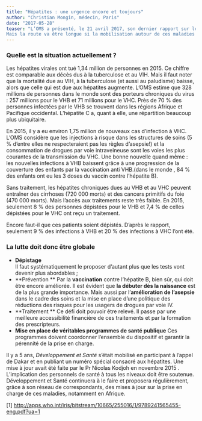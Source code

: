 ```yaml
---
title: "Hépatites : une urgence encore et toujours"
author: "Christian Mongin, médecin, Paris"
date: "2017-05-28"
teaser: "L’OMS a présenté, le 21 avril 2017, son dernier rapport sur les hépatites dans le monde [1].  Il est accablant. L’organisation internationale avait  lancé, en mai 2016, un appel visant à éliminer les hépatites virales en tant que menace de santé publique à l’horizon 2030. L’objectif  est d’atteindre une réduction des nouvelles infections de 90 % et  de la mortalité de 65 %.
Mais la route va être longue si la mobilisation autour de ces maladies ne s’intensifie pas au niveau de la prévention, du dépistage et du traitement."
---
```


### Quelle est la situation actuellement ?
Les hépatites virales ont tué 1,34 million de personnes en 2015. Ce chiffre est comparable aux décès dus à la tuberculose et au VIH. Mais il faut noter que la mortalité due au VIH, à la tuberculose (et aussi au paludisme) baisse, alors que celle qui est due aux hépatites augmente.
L’OMS estime que 328 millions de personnes dans le monde sont des porteurs chroniques du virus : 257 millions pour le VHB et  71 millions pour le VHC.
Près de 70 % des personnes infectées par le VHB se trouvent dans les régions Afrique et Pacifique occidental. L’hépatite C a, quant à elle, une répartition beaucoup plus ubiquitaire.

En 2015, il y a eu environ 1,75 million de nouveaux cas d’infection à VHC.
L’OMS considère que les injections à risque dans les structures de soins (5 % d’entre elles ne respecteraient pas les règles d’asepsie!) et la consommation de drogues par voie intraveineuse sont les voies les plus courantes de la transmission du VHC.
Une bonne nouvelle quand même : les nouvelles infections à VHB baissent grâce à une progression de la couverture des enfants par la vaccination anti VHB.(dans le monde , 84 % des enfants ont eu les 3 doses du vaccin contre l’hépatite B).

Sans traitement, les hépatites chroniques dues au VHB et au VHC peuvent entraîner des cirrhoses (720 000 morts) et des cancers primitifs du foie (470 000 morts).
Mais l’accès aux traitements reste très faible. En 2015, seulement 8 % des personnes dépistées pour le VHB et 7,4 % de celles dépistées pour le VHC ont reçu un traitement.

Encore faut-il que ces patients soient dépistés. D’après le rapport, seulement 9 % des infections à VHB et 20 % des infections à VHC l’ont été.

### La lutte doit donc être globale 
- **Dépistage**  
Il faut systématiquement le proposer d’autant plus que les tests  vont devenir plus abordables ;
- **Prévention **
Par la **vaccination** contre l’hépatite B, bien sûr, qui doit être encore améliorée. Il est évident que **la débuter dès la naissance** est de la plus grande importance.
Mais aussi par l’**amélioration de l’asepsie** dans le cadre des soins et la mise en place d’une politique des réductions des risques pour les usagers de drogues par voie IV.
- **Traitement **
 Ce défi doit pouvoir être relevé. Il passe par une meilleure accessibilité financière de ces traitements et par la formation des prescripteurs.
- **Mise en place de véritables programmes de santé publique**
Ces programmes doivent coordonner l’ensemble du dispositif et garantir la pérennité de la prise en charge.

Il y a 5 ans, *Développement et Santé* s’était mobilisé en participant à l’appel de Dakar  et en publiant un numéro spécial consacré aux hépatites. Une mise à jour avait été faite par le Pr  Nicolas Kodjoh en novembre 2015 .
L’implication des personnels de santé à tous les niveaux doit être soutenue. Développement et Santé continuera à le faire et proposera régulièrement, grâce à son réseau de correspondants, des mises à jour sur  la prise en charge de ces maladies, notamment en Afrique.

[1] http://apps.who.int/iris/bitstream/10665/255016/1/9789241565455-eng.pdf?ua=1